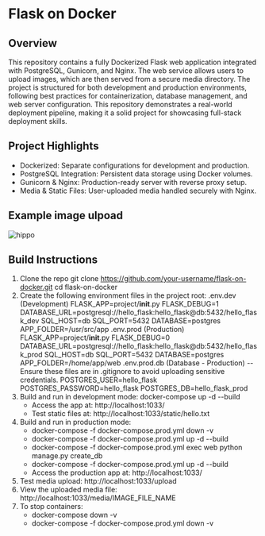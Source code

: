 # Flask on Docker

## Overview
This repository contains a fully Dockerized Flask web application integrated with PostgreSQL, Gunicorn, and Nginx. The web service allows users to upload images, which are then served from a secure media directory. The project is structured for both development and production environments, following best practices for containerization, database management, and web server configuration. This repository demonstrates a real-world deployment pipeline, making it a solid project for showcasing full-stack deployment skills.

## Project Highlights
  - Dockerized: Separate configurations for development and production.
  - PostgreSQL Integration: Persistent data storage using Docker volumes.
  - Gunicorn & Nginx: Production-ready server with reverse proxy setup.
  - Media & Static Files: User-uploaded media handled securely with Nginx.

## Example image ulpoad

![hippo](https://media0.giphy.com/media/v1.Y2lkPTc5MGI3NjExenBwa2w5aDlweTZyaXd2dng1b3ZtaDhnbXFtdXQyZG16ajk2cmRvYSZlcD12MV9pbnRlcm5hbF9naWZfYnlfaWQmY3Q9Zw/mhoKQ4AWWLG3c0ha3p/giphy.gif)


## Build Instructions
1. Clone the repo
     git clone https://github.com/your-username/flask-on-docker.git
     cd flask-on-docker
2. Create the following environment files in the project root:
     .env.dev (Development)
           FLASK_APP=project/__init__.py
           FLASK_DEBUG=1
           DATABASE_URL=postgresql://hello_flask:hello_flask@db:5432/hello_flask_dev
           SQL_HOST=db
           SQL_PORT=5432
           DATABASE=postgres
           APP_FOLDER=/usr/src/app
     .env.prod (Production)
           FLASK_APP=project/__init__.py
           FLASK_DEBUG=0
           DATABASE_URL=postgresql://hello_flask:hello_flask@db:5432/hello_flask_prod
           SQL_HOST=db
           SQL_PORT=5432
           DATABASE=postgres
           APP_FOLDER=/home/app/web
     .env.prod.db (Database - Production) --  Ensure these files are in .gitignore to avoid uploading sensitive credentials.
           POSTGRES_USER=hello_flask
           POSTGRES_PASSWORD=hello_flask
           POSTGRES_DB=hello_flask_prod
3. Build and run in development mode: docker-compose up -d --build
     - Access the app at: http://localhost:1033/
     - Test static files at: http://localhost:1033/static/hello.txt
5. Build and run in production mode:
     - docker-compose -f docker-compose.prod.yml down -v
     - docker-compose -f docker-compose.prod.yml up -d --build
     - docker-compose -f docker-compose.prod.yml exec web python manage.py create_db
     - docker-compose -f docker-compose.prod.yml up -d --build
     - Access the production app at: http://localhost:1033/
7. Test media upload: http://localhost:1033/upload
8. View the uploaded media file: http://localhost:1033/media/IMAGE_FILE_NAME
9. To stop containers:
      - docker-compose down -v
      - docker-compose -f docker-compose.prod.yml down -v
